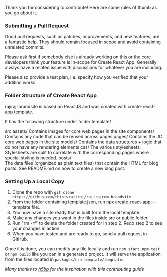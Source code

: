 Thank you for considering to contribute! Here are some rules of thumb as you go about it.

### Submitting a Pull Request
Good pull requests, such as patches, improvements, and new features, are a fantastic help. They should remain focused in scope and avoid containing unrelated commits.

Please ask first if somebody else is already working on this or the core developers think your feature is in-scope for Create React App. Generally always have a related issue with discussions for whatever you are including.

Please also provide a test plan, i.e. specify how you verified that your addition works.

### Folder Structure of Create React App
rajiraj-brandsite is based on ReactJS and was created with create-react-app template.

It has the following structure under folder template/

src
  assets/
    Contains images for core web pages in the site
  components/
    Contains any code that can be reused across pages
  pages/
    Contains the JC core web pages in the site
  models/
    Contains the data structures + logic that do not have any rendering elements
  css/
    The various stylesheets. Stylesheets are split to correlate with the corresponding pages where special styling is needed.
  posts/   
    The data files (organized as plain text files) that contain the HTML for blog posts. See README.md on how to create a new blog post.

### Setting Up a Local Copy

1. Clone the repo with `git clone https://github.com/thisisrajiraj/rajirajcom-brandsite`
2. From the folder containing template.json, run npx create-react-app <your-app-name> --template file:.
3. You now have a site ready that is built form the local template.
4. Make any changes you want in the files inside src or public folder 
5. Run "rm -rf" to delete the folder created for <your-app-name> in step 2. Redo step 2 to see your changes in action.
5. When you have tested and are ready to go, send a pull request in GitHub.

Once it is done, you can modify any file locally and run `npm start`, `npm test` or `npm build` like you can in a generated project. It will serve the application from the files located in `packages/cra-template/template`.


_Many thanks to [h5bp](https://raw.githubusercontent.com/facebook/create-react-app/master/CONTRIBUTING.md) for the inspiration with this contributing guide_